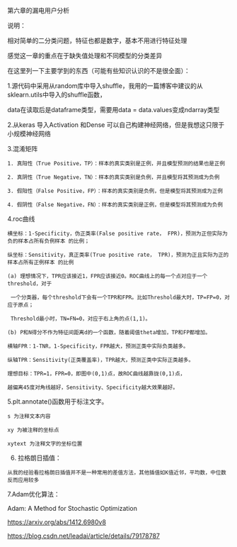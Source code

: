 第六章的漏电用户分析

说明：

相对简单的二分类问题，特征也都是数字，基本不用进行特征处理

感觉这一章的重点在于缺失值处理和不同模型的分类差异

在这里列一下主要学到的东西（可能有些知识认识的不是很全面）：

1.源代码中采用从random库中导入shuffle，我用的一篇博客中建议的从sklearn.utils中导入的shuffle函数，

   data在读取后是dataframe类型，需要用data = data.values变成ndarray类型

2.从keras 导入Activation 和Dense 可以自己构建神经网络，但是我想这只限于小规模神经网络

3.混淆矩阵

    1. 真阳性（True Positive，TP）：样本的真实类别是正例，并且模型预测的结果也是正例

    2. 真阴性（True Negative，TN）：样本的真实类别是负例，并且模型将其预测成为负例

    3. 假阳性（False Positive，FP）：样本的真实类别是负例，但是模型将其预测成为正例

    4. 假阴性（False Negative，FN）：样本的真实类别是正例，但是模型将其预测成为负例


4.roc曲线

    横坐标：1-Specificity，伪正类率(False positive rate， FPR)，预测为正但实际为负的样本占所有负例样本 的比例；

    纵坐标：Sensitivity，真正类率(True positive rate， TPR)，预测为正且实际为正的样本占所有正例样本 的比例
    
    (a) 理想情况下，TPR应该接近1，FPR应该接近0。ROC曲线上的每一个点对应于一个threshold，对于
    
     一个分类器，每个threshold下会有一个TPR和FPR。比如Threshold最大时，TP=FP=0，对应于原点；
     
     Threshold最小时，TN=FN=0，对应于右上角的点(1,1)。 
     
    (b) P和N得分不作为特征间距离d的一个函数，随着阈值theta增加，TP和FP都增加。

    横轴FPR：1-TNR，1-Specificity，FPR越大，预测正类中实际负类越多。
    
    纵轴TPR：Sensitivity(正类覆盖率)，TPR越大，预测正类中实际正类越多。
    
    理想目标：TPR=1，FPR=0，即图中(0,1)点，故ROC曲线越靠拢(0,1)点，
    
    越偏离45度对角线越好，Sensitivity、Specificity越大效果越好。
    
5.plt.annotate()函数用于标注文字。

    s 为注释文本内容

    xy 为被注释的坐标点

    xytext 为注释文字的坐标位置
    
  6. 拉格朗日插值：
  
    从我的经验看拉格朗日插值并不是一种常用的差值方法，其他插值如K值近邻，平均数，中位数反而应用较多
  
  7.Adam优化算法：
  
  Adam: A Method for Stochastic Optimization
  
  https://arxiv.org/abs/1412.6980v8
  
  https://blog.csdn.net/leadai/article/details/79178787
  
  

